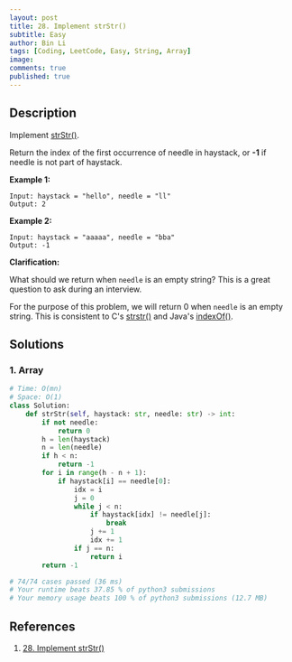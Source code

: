 ```yaml
---
layout: post
title: 28. Implement strStr()
subtitle: Easy
author: Bin Li
tags: [Coding, LeetCode, Easy, String, Array]
image: 
comments: true
published: true
---
```


## Description

Implement [strStr()](http://www.cplusplus.com/reference/cstring/strstr/).

Return the index of the first occurrence of needle in haystack, or **-1** if needle is not part of haystack.

**Example 1:**

```
Input: haystack = "hello", needle = "ll"
Output: 2
```

**Example 2:**

```
Input: haystack = "aaaaa", needle = "bba"
Output: -1
```

**Clarification:**

What should we return when `needle` is an empty string? This is a great question to ask during an interview.

For the purpose of this problem, we will return 0 when `needle` is an empty string. This is consistent to C's [strstr()](http://www.cplusplus.com/reference/cstring/strstr/) and Java's [indexOf()](https://docs.oracle.com/javase/7/docs/api/java/lang/String.html#indexOf(java.lang.String)).


## Solutions
### 1. Array

```python
# Time: O(mn)
# Space: O(1)
class Solution:
    def strStr(self, haystack: str, needle: str) -> int:
        if not needle:
            return 0
        h = len(haystack)
        n = len(needle)
        if h < n:
            return -1
        for i in range(h - n + 1):
            if haystack[i] == needle[0]:
                idx = i
                j = 0
                while j < n:
                    if haystack[idx] != needle[j]:
                        break
                    j += 1
                    idx += 1
                if j == n:
                    return i
        return -1

# 74/74 cases passed (36 ms)
# Your runtime beats 37.85 % of python3 submissions
# Your memory usage beats 100 % of python3 submissions (12.7 MB)
```

## References
1. [28. Implement strStr()](https://leetcode.com/problems/implement-strstr/)